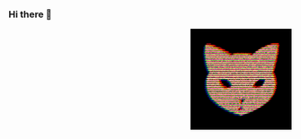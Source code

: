 ### Hi there 👋

<!--
<img src="https://deveros.net/ind_img.php"/>
-->

<!--START_SECTION:update_image-->
<img src=https://raw.githubusercontent.com/Sceleratis/Sceleratis/main/.github/images/d-15.gif height=180px width=180px align=right alt=Woops. Guess the image failed... />
<!--END_SECTION:update_image-->
